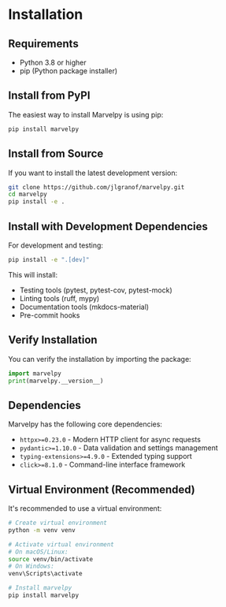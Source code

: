 # Installation

## Requirements

- Python 3.8 or higher
- pip (Python package installer)

## Install from PyPI

The easiest way to install Marvelpy is using pip:

```bash
pip install marvelpy
```

## Install from Source

If you want to install the latest development version:

```bash
git clone https://github.com/jlgranof/marvelpy.git
cd marvelpy
pip install -e .
```

## Install with Development Dependencies

For development and testing:

```bash
pip install -e ".[dev]"
```

This will install:
- Testing tools (pytest, pytest-cov, pytest-mock)
- Linting tools (ruff, mypy)
- Documentation tools (mkdocs-material)
- Pre-commit hooks

## Verify Installation

You can verify the installation by importing the package:

```python
import marvelpy
print(marvelpy.__version__)
```

## Dependencies

Marvelpy has the following core dependencies:

- `httpx>=0.23.0` - Modern HTTP client for async requests
- `pydantic>=1.10.0` - Data validation and settings management
- `typing-extensions>=4.9.0` - Extended typing support
- `click>=8.1.0` - Command-line interface framework

## Virtual Environment (Recommended)

It's recommended to use a virtual environment:

```bash
# Create virtual environment
python -m venv venv

# Activate virtual environment
# On macOS/Linux:
source venv/bin/activate
# On Windows:
venv\Scripts\activate

# Install marvelpy
pip install marvelpy
```

